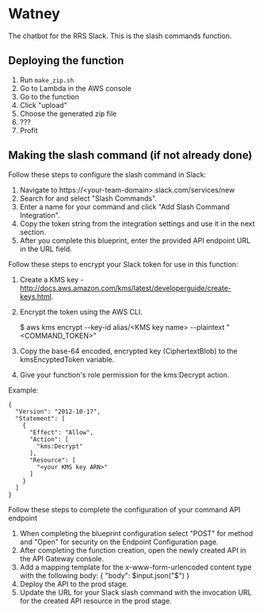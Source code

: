# Watney

The chatbot for the RRS Slack. This is the slash commands function. 

## Deploying the function

1. Run `make_zip.sh`
2. Go to Lambda in the AWS console
3. Go to the function
4. Click "upload"
5. Choose the generated zip file
6. ???
7. Profit

## Making the slash command (if not already done)

Follow these steps to configure the slash command in Slack:

1. Navigate to https://\<your-team-domain\>.slack.com/services/new
2. Search for and select "Slash Commands".
3. Enter a name for your command and click "Add Slash Command Integration".
4. Copy the token string from the integration settings and use it in the next section.
5. After you complete this blueprint, enter the provided API endpoint URL in the URL field.

Follow these steps to encrypt your Slack token for use in this function:

1. Create a KMS key - http://docs.aws.amazon.com/kms/latest/developerguide/create-keys.html.
2. Encrypt the token using the AWS CLI.
    
    $ aws kms encrypt --key-id alias/\<KMS key name\> --plaintext "\<COMMAND_TOKEN\>"

3. Copy the base-64 encoded, encrypted key (CiphertextBlob) to the kmsEncyptedToken variable.
4. Give your function's role permission for the kms:Decrypt action.

Example:

    {
      "Version": "2012-10-17",
      "Statement": [
        {
          "Effect": "Allow",
          "Action": [
            "kms:Decrypt"
          ],
          "Resource": [
            "<your KMS key ARN>"
          ]
        }
      ]
    }

Follow these steps to complete the configuration of your command API endpoint
1. When completing the blueprint configuration select "POST" for method and
   "Open" for security on the Endpoint Configuration page.
2. After completing the function creation, open the newly created API in the
   API Gateway console.
3. Add a mapping template for the x-www-form-urlencoded content type with the
   following body: { "body": $input.json("$") }
4. Deploy the API to the prod stage.
5. Update the URL for your Slack slash command with the invocation URL for the
   created API resource in the prod stage.
